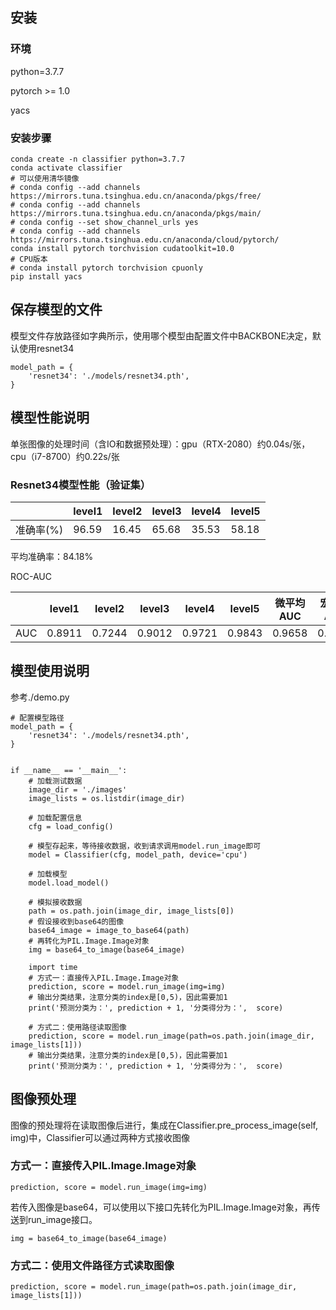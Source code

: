 ## 安装

### 环境

python=3.7.7

pytorch >= 1.0

yacs

### 安装步骤

```
conda create -n classifier python=3.7.7
conda activate classifier
# 可以使用清华镜像
# conda config --add channels https://mirrors.tuna.tsinghua.edu.cn/anaconda/pkgs/free/
# conda config --add channels https://mirrors.tuna.tsinghua.edu.cn/anaconda/pkgs/main/
# conda config --set show_channel_urls yes
# conda config --add channels https://mirrors.tuna.tsinghua.edu.cn/anaconda/cloud/pytorch/
conda install pytorch torchvision cudatoolkit=10.0
# CPU版本
# conda install pytorch torchvision cpuonly
pip install yacs
```

## 保存模型的文件

模型文件存放路径如字典所示，使用哪个模型由配置文件中BACKBONE决定，默认使用resnet34

```
model_path = {
    'resnet34': './models/resnet34.pth',
}
```

## 模型性能说明

单张图像的处理时间（含IO和数据预处理）：gpu（RTX-2080）约0.04s/张，cpu（i7-8700）约0.22s/张

### Resnet34模型性能（验证集）

|           | level1 | level2 | level3 | level4 | level5 |
| --------- | ------ | ------ | ------ | ------ | ------ |
| 准确率(%) | 96.59  | 16.45  | 65.68  | 35.53  | 58.18  |

平均准确率：84.18%

ROC-AUC

|      | level1 | level2 | level3 | level4 | level5 | 微平均AUC | 宏平均AUC |
| ---- | ------ | ------ | ------ | ------ | ------ | --------- | --------- |
| AUC  | 0.8911 | 0.7244 | 0.9012 | 0.9721 | 0.9843 | 0.9658    | 0.8950    |

## 模型使用说明

参考./demo.py

```
# 配置模型路径
model_path = {
    'resnet34': './models/resnet34.pth',
}


if __name__ == '__main__':
    # 加载测试数据
    image_dir = './images'
    image_lists = os.listdir(image_dir)

    # 加载配置信息
    cfg = load_config()

    # 模型存起来，等待接收数据，收到请求调用model.run_image即可
    model = Classifier(cfg, model_path, device='cpu')

    # 加载模型
    model.load_model()

    # 模拟接收数据
    path = os.path.join(image_dir, image_lists[0])
    # 假设接收到base64的图像
    base64_image = image_to_base64(path)
    # 再转化为PIL.Image.Image对象
    img = base64_to_image(base64_image)

    import time
    # 方式一：直接传入PIL.Image.Image对象
    prediction, score = model.run_image(img=img)
    # 输出分类结果，注意分类的index是[0,5)，因此需要加1
    print('预测分类为：', prediction + 1, '分类得分为：',  score)

    # 方式二：使用路径读取图像
    prediction, score = model.run_image(path=os.path.join(image_dir, image_lists[1]))
    # 输出分类结果，注意分类的index是[0,5)，因此需要加1
    print('预测分类为：', prediction + 1, '分类得分为：',  score)
```

## 图像预处理

图像的预处理将在读取图像后进行，集成在Classifier.pre_process_image(self, img)中，Classifier可以通过两种方式接收图像

### 方式一：直接传入PIL.Image.Image对象

```
prediction, score = model.run_image(img=img)
```

若传入图像是base64，可以使用以下接口先转化为PIL.Image.Image对象，再传送到run_image接口。

```
img = base64_to_image(base64_image)
```

### 方式二：使用文件路径方式读取图像

```
prediction, score = model.run_image(path=os.path.join(image_dir, image_lists[1]))
```



